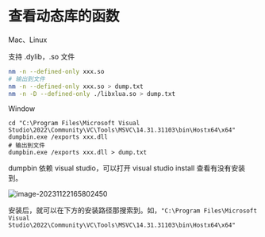# 查看动态库的函数

Mac、Linux

支持 .dylib，.so 文件

``` bash
nm -n --defined-only xxx.so
# 输出到文件
nm -n --defined-only xxx.so > dump.txt
nm -n -D --defined-only ./libxlua.so > dump.txt
```

Window

``` shell
cd "C:\Program Files\Microsoft Visual Studio\2022\Community\VC\Tools\MSVC\14.31.31103\bin\Hostx64\x64"
dumpbin.exe /exports xxx.dll
# 输出到文件
dumpbin.exe /exports xxx.dll > dump.txt
```

dumpbin 依赖 visual studio，可以打开 visual studio install 查看有没有安装到。

![image-20231122165802450](https://newbility523-1252413540.cos.ap-guangzhou.myqcloud.com/PicBedimage-20231122165802450.png)

安装后，就可以在下方的安装路径那搜索到。如，`"C:\Program Files\Microsoft Visual Studio\2022\Community\VC\Tools\MSVC\14.31.31103\bin\Hostx64\x64"`

